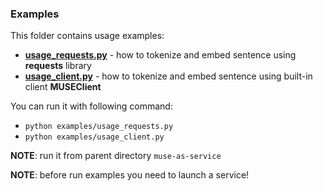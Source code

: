 ### Examples
This folder contains usage examples:
- [**usage_requests.py**](https://github.com/dayyass/muse-as-service/blob/main/examples/usage_requests.py) - how to tokenize and embed sentence using **requests** library
- [**usage_client.py**](https://github.com/dayyass/muse-as-service/blob/main/examples/usage_client.py) - how to tokenize and embed sentence using built-in client **MUSEClient**

You can run it with following command:
- `
python examples/usage_requests.py
`
- `
python examples/usage_client.py
`

**NOTE**: run it from parent directory `muse-as-service`

**NOTE**: before run examples you need to launch a service!
